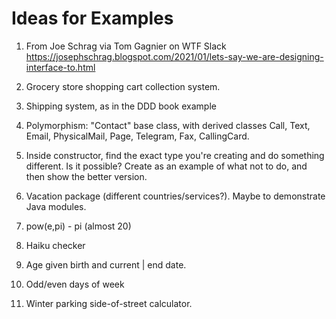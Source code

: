 # Ideas for Examples

1. From Joe Schrag via Tom Gagnier on WTF Slack
   https://josephschrag.blogspot.com/2021/01/lets-say-we-are-designing-interface-to.html

1. Grocery store shopping cart collection system.

1. Shipping system, as in the DDD book example

1. Polymorphism: "Contact" base class, with derived classes Call, Text, Email,
   PhysicalMail, Page, Telegram, Fax, CallingCard.

1. Inside constructor, find the exact type you're creating and do something
   different. Is it possible? Create as an example of what not to do, and then
   show the better version.

1. Vacation package (different countries/services?). Maybe to demonstrate Java modules.

1. pow(e,pi) - pi (almost 20)

1. Haiku checker

1. Age given birth and current | end date.

1. Odd/even days of week

1. Winter parking side-of-street calculator.
